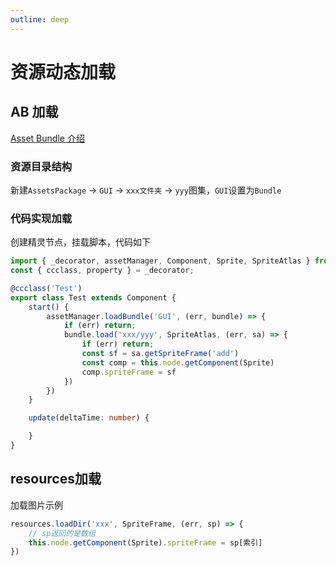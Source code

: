 ```yaml
---
outline: deep
---
```


# 资源动态加载


## AB 加载

[Asset Bundle 介绍](https://docs.cocos.com/creator/manual/zh/asset/bundle.html#asset-bundle-%E4%BB%8B%E7%BB%8D)


### 资源目录结构

新建`AssetsPackage` -> `GUI` -> `xxx文件夹` -> `yyy`图集，`GUI`设置为`Bundle`

### 代码实现加载

创建精灵节点，挂载脚本，代码如下

```ts
import { _decorator, assetManager, Component, Sprite, SpriteAtlas } from 'cc';
const { ccclass, property } = _decorator;

@ccclass('Test')
export class Test extends Component {
    start() {
        assetManager.loadBundle('GUI', (err, bundle) => {
            if (err) return;
            bundle.load('xxx/yyy', SpriteAtlas, (err, sa) => {
                if (err) return;
                const sf = sa.getSpriteFrame('add')
                const comp = this.node.getComponent(Sprite)
                comp.spriteFrame = sf
            })
        })
    }

    update(deltaTime: number) {

    }
}
```

## resources加载

加载图片示例
```ts
resources.loadDir('xxx', SpriteFrame, (err, sp) => {
    // sp返回的是数组
    this.node.getComponent(Sprite).spriteFrame = sp[索引]
})
```